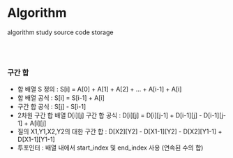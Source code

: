 # Algorithm
algorithm study source code storage

<br>
<br>

### 구간 합
- 합 배열 S 정의 : S[i] = A[0] + A[1] + A[2] + ... + A[i-1] + A[i]
- 합 배열 공식 : S[i] = S[i-1] + A[i]
- 구간 합 공식 : S[j] - S[i-1]
- 2차원 구간 합 배열 D[i][j] 구간 합 공식 : D[i][j] = D[i][j-1] + D[i-1][j] - D[i-1][j-1] + A[i][j]
- 질의 X1,Y1,X2,Y2의 대한 구간 합 : D[X2][Y2] - D[X1-1][Y2] - D[X2][Y1-1] + D[X1-1][Y1-1]
- 투포인터 : 배열 내에서 start_index 및 end_index 사용 (연속된 수의 합)
